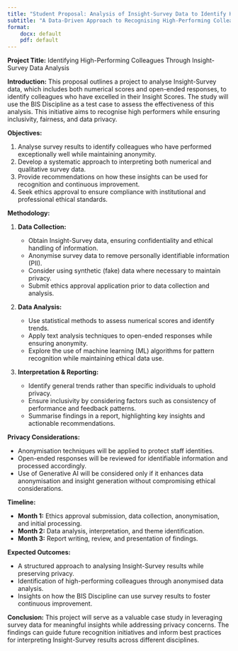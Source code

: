 ```yaml
---
title: "Student Proposal: Analysis of Insight-Survey Data to Identify High-Performing Colleagues"
subtitle: "A Data-Driven Approach to Recognising High-Performing Colleagues While Upholding Privacy and Ethics"
format:
    docx: default
    pdf: default
---
```


**Project Title:** Identifying High-Performing Colleagues Through Insight-Survey Data Analysis

**Introduction:**
This proposal outlines a project to analyse Insight-Survey data, which includes both numerical scores and open-ended responses, to identify colleagues who have excelled in their Insight Scores. The study will use the BIS Discipline as a test case to assess the effectiveness of this analysis. This initiative aims to recognise high performers while ensuring inclusivity, fairness, and data privacy.

**Objectives:**
1. Analyse survey results to identify colleagues who have performed exceptionally well while maintaining anonymity.
2. Develop a systematic approach to interpreting both numerical and qualitative survey data.
3. Provide recommendations on how these insights can be used for recognition and continuous improvement.
4. Seek ethics approval to ensure compliance with institutional and professional ethical standards.

**Methodology:**
1. **Data Collection:**
   - Obtain Insight-Survey data, ensuring confidentiality and ethical handling of information.
   - Anonymise survey data to remove personally identifiable information (PII).
   - Consider using synthetic (fake) data where necessary to maintain privacy.
   - Submit ethics approval application prior to data collection and analysis.
   
2. **Data Analysis:**
   - Use statistical methods to assess numerical scores and identify trends.
   - Apply text analysis techniques to open-ended responses while ensuring anonymity.
   - Explore the use of machine learning (ML) algorithms for pattern recognition while maintaining ethical data use.
   
3. **Interpretation & Reporting:**
   - Identify general trends rather than specific individuals to uphold privacy.
   - Ensure inclusivity by considering factors such as consistency of performance and feedback patterns.
   - Summarise findings in a report, highlighting key insights and actionable recommendations.

**Privacy Considerations:**
- Anonymisation techniques will be applied to protect staff identities.
- Open-ended responses will be reviewed for identifiable information and processed accordingly.
- Use of Generative AI will be considered only if it enhances data anonymisation and insight generation without compromising ethical considerations.

**Timeline:**
- **Month 1:** Ethics approval submission, data collection, anonymisation, and initial processing.
- **Month 2:** Data analysis, interpretation, and theme identification.
- **Month 3:** Report writing, review, and presentation of findings.

**Expected Outcomes:**
- A structured approach to analysing Insight-Survey results while preserving privacy.
- Identification of high-performing colleagues through anonymised data analysis.
- Insights on how the BIS Discipline can use survey results to foster continuous improvement.

**Conclusion:**
This project will serve as a valuable case study in leveraging survey data for meaningful insights while addressing privacy concerns. The findings can guide future recognition initiatives and inform best practices for interpreting Insight-Survey results across different disciplines.

